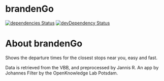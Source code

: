 # brandenGo

[![dependencies Status](https://david-dm.org/open-data-potsdam/brandengo/status.svg?style=flat-square)](https://david-dm.org/open-data-potsdam/brandengo)
[![devDependency Status](https://david-dm.org/open-data-potsdam/brandengo/dev-status.svg?style=flat-square)](https://david-dm.org/open-data-potsdam/brandengo#info=devDependencies)


# About brandenGo

Shows the departure times for the closest stops near you, easy and fast.

Data is retrieved from the VBB, and preprocessed by Jannis R. An app by Johannes Filter by the OpenKnowledge Lab Potsdam.
